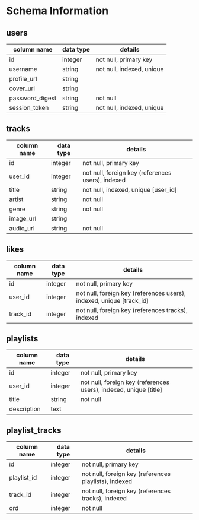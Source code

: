 # Schema Information

## users
column name     | data type | details
----------------|-----------|-----------------------
id              | integer   | not null, primary key
username        | string    | not null, indexed, unique
profile_url     | string    |
cover_url       | string    |
password_digest | string    | not null
session_token   | string    | not null, indexed, unique


## tracks
column name | data type | details
------------|-----------|-----------------------
id          | integer   | not null, primary key
user_id     | integer   | not null, foreign key (references users), indexed
title       | string    | not null, indexed, unique [user_id]
artist      | string    | not null
genre       | string    | not null
image_url   | string    |
audio_url   | string    | not null


## likes
column name | data type | details
------------|-----------|-----------------------
id          | integer   | not null, primary key
user_id     | integer   | not null, foreign key (references users), indexed, unique [track_id]
track_id    | integer   | not null, foreign key (references tracks), indexed

## playlists
column name | data type | details
------------|-----------|-----------------------
id          | integer   | not null, primary key
user_id     | integer   | not null, foreign key (references users), indexed, unique [title]
title       | string    | not null
description | text      |

## playlist_tracks
column name | data type | details
------------|-----------|-----------------------
id          | integer   | not null, primary key
playlist_id | integer   | not null, foreign key (references playlists), indexed
track_id    | integer   | not null, foreign key (references tracks), indexed
ord         | integer   | not null
